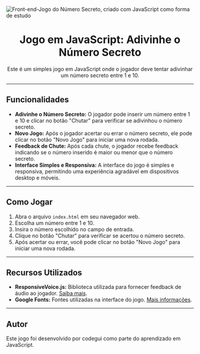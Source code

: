 ![Front-end-Jogo do Número Secreto, criado com JavaScript como forma de estudo](https://github.com/codegui/secret-number-game/assets/58580479/b2ec6804-32a1-4c71-9d4a-d9a68c8bcedf)
<!-- Adicione espaçamentos e estilos ao README.md -->

<div align="center">
  <h1>Jogo em JavaScript: Adivinhe o Número Secreto</h1>
  <p>Este é um simples jogo em JavaScript onde o jogador deve tentar adivinhar um número secreto entre 1 e 10.</p>
</div>

---

## Funcionalidades

- **Adivinhe o Número Secreto:** O jogador pode inserir um número entre 1 e 10 e clicar no botão "Chutar" para verificar se adivinhou o número secreto.
- **Novo Jogo:** Após o jogador acertar ou errar o número secreto, ele pode clicar no botão "Novo Jogo" para iniciar uma nova rodada.
- **Feedback de Chute:** Após cada chute, o jogador recebe feedback indicando se o número inserido é maior ou menor que o número secreto.
- **Interface Simples e Responsiva:** A interface do jogo é simples e responsiva, permitindo uma experiência agradável em dispositivos desktop e móveis.

---

## Como Jogar

1. Abra o arquivo `index.html` em seu navegador web.
2. Escolha um número entre 1 e 10.
3. Insira o número escolhido no campo de entrada.
4. Clique no botão "Chutar" para verificar se acertou o número secreto.
5. Após acertar ou errar, você pode clicar no botão "Novo Jogo" para iniciar uma nova rodada.

---

## Recursos Utilizados

- **ResponsiveVoice.js:** Biblioteca utilizada para fornecer feedback de áudio ao jogador. [Saiba mais](https://responsivevoice.org/).
- **Google Fonts:** Fontes utilizadas na interface do jogo. [Mais informações](https://fonts.google.com/).

---

## Autor

Este jogo foi desenvolvido por codegui como parte do aprendizado em JavaScript.

